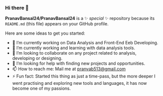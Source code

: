 ### Hi there 👋


**PranavBansal24/PranavBansal24** is a ✨ _special_ ✨ repository because its `README.md` (this file) appears on your GitHub profile.

Here are some ideas to get you started:

- 🔭 I’m currently working on Data Analysis and Front-End Eeb Developing.
- 🌱 I’m currently working and learning with data analysis tools.
- 👯 I’m looking to collaborate on any project related to analysis, developing or designing.
- 🤔 I’m looking for help with finding new projects and opportunities.
- 📫 How to reach me: Mail me at pranvab513@gmail.com
- ⚡ Fun fact: Started this thing as just a time-pass, but the more deeper I went practising and exploring new tools and languages, it has now become one of my passions.

